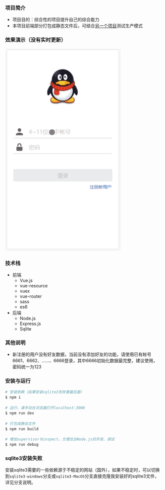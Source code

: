 ### 项目简介

* 项目目的：综合性的项目提升自己的综合能力
* 本项目前端部分打包成静态文件后，可结合[另一个项目](https://github.com/wscj/fqq-backend)测试生产模式

### 效果演示（没有实时更新）
![效果演示动态图](https://github.com/wscj/static-resource/blob/master/images/fqq.gif)

### 技术栈

* 前端
	* Vue.js
	* vue-resource
	* vuex
	* vue-router
	* sass
	* es6
* 后端
	* Node.js
	* Express.js
	* Sqlite

### 其他说明
* 新注册的用户没有好友数据，当前没有添加好友的功能，请使用已有帐号6661、6662、……、6666登录，其中6666初始化数据最完整，建议使用，密码统一为123

### 安装与运行

```bash
# 安装依赖（如果安装sqlite3失败看最后面）
$ npm i

# 运行，请手动在浏览器打开localhost:3000
$ npm run dev

# 打包成静态文件
$ npm run build

# 增加supervisor与inspect，方便后台Node.js的开发、调试
$ npm run debug
```

### sqlite3安装失败

安装sqlite3需要的一些依赖源于不稳定的网站（国外），如果不稳定时，可以切换到`sqlite3-windows`分支或`sqlite3-MacOS`分支直接克隆我安装好的sqlite3文件，详见分支说明。
